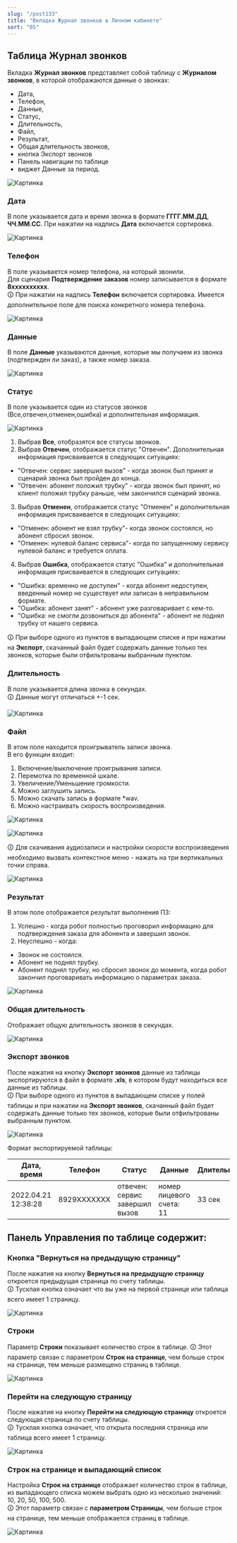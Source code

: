 ```yaml
---
slug: "/post133"
title: "Вкладка Журнал звонков в Личном кабинете"
sort: "05"
---
```


## Таблица Журнал звонков  

Вкладка **Журнал звонков** представляет собой таблицу с **Журналом звонков**, в которой отображаются данные о звонках: 
- Дата, 
- Телефон,
- Данные, 
- Статус, 
- Длительность,
- Файл, 
- Результат, 
- Общая длительность звонков, 
- кнопка Экспорт звонков
- Панель навигации по таблице
- виджет Данные за период.

![Картинка](./images_shop/call_log_main.png "Вкладка Журнал звонков")

### Дата

В поле указывается дата и время звонка в формате **ГГГГ.ММ.ДД**, **ЧЧ.ММ.СС**. При нажатии на надпись **Дата** включается сортировка.

![Картинка](./images_shop/call_log_field_date.png "Поле Дата")

### Телефон

В поле указывается номер телефона, на который звонили.  
Для сценария **Подтверждение заказов** номер записывается в формате **8xxxxxxxxxx**.  
🛈 При нажатии на надпись **Телефон** включается сортировка. Имеется дополнительное поле для поиска конкретного номера телефона.

![Картинка](./images_shop/call_log_field_number.png "Поле Телефон")

### Данные

В поле **Данные** указываются данные, которые мы получаем из звонка (подтвержден ли заказ), а также номер заказа.

![Картинка](./images_shop/call_log_field_data.png "Поле Данные")

### Статус

В поле указывается один из статусов звонков (Все,отвечен,отменен,ошибка) и дополнительная информация.

![Картинка](./images_shop/call_log_field_status.png "Поле Статус")

1. Выбрав **Все**, отобразятся все статусы звонков.  
2. Выбрав **Отвечен**, отображается статус "Отвечен". Дополнительная информация присваивается в следующих ситуациях:
* "Отвечен: сервис завершил вызов" - когда звонок был принят и сценарий звонка был пройден до конца.  
* "Отвечен: абонент положил трубку" - когда звонок был принят, но клиент положил трубку раньше, чем закончился сценарий звонка.
3. Выбрав **Отменен**, отображается статус "Отменен" и дополнительная информация присваивается в следующих ситуациях:
* "Отменен: абонент не взял трубку"- когда звонок состоялся,  но абонент сбросил звонок.  
* "Отменен: нулевой баланс сервиса"- когда по запущенному сервису нулевой баланс и требуется оплата.
4. Выбрав **Ошибка**, отображается статус "Ошибка" и дополнительная информация присваивается в следующих ситуациях:
* "Ошибка: временно не доступен" - когда абонент недоступен, введенный номер не существует или записан в неправильном формате.  
* "Ошибка: абонент занят" - абонент уже разговаривает с кем-то.  
* "Ошибка: не смогли дозвониться до абонента" - абонент не поднял трубку от нашего сервиса.

🛈 При выборе одного из пунктов в выпадающем списке и при нажатии на **Экспорт**, скачанный файл будет содержать данные только тех звонков, которые были отфильтрованы выбранным пунктом.

### Длительность

В поле указывается длина звонка в секундах.  
🛈 Данные могут отличаться +-1 сек.

![Картинка](./images_shop/call_log_field_duration.png "Поле Длительность")

### Файл

В этом поле находится проигрыватель записи звонка.  
В его функции входит:  
1. Включение/выключение проигрывания записи.  
2. Перемотка по временной шкале.  
3. Увеличение/Уменьшение громкости.  
4. Можно заглушить запись.  
5. Можно скачать запись в формате *wav.  
6. Можно настраивать скорость воспроизведения.  

![Картинка](./images_shop/call_log_field_record.png "Поле Файл")

![Картинка](./images_shop/call_log_field_file.png "Прослушивание")

🛈 Для скачивания аудиозаписи и настройки скорости воспроизведения необходимо вызвать контекстное меню - нажать на три вертикальных точки справа.

![Картинка](./images_shop/call_log_field_file_speed.png "Кнопка Скачать")

### Результат

В этом поле отображается результат выполнения ПЗ:
1. Успешно - когда робот полностью проговорил информацию для подтверждения заказа для абонента и завершил звонок.
2. Неуспешно - когда:

* Звонок не состоялся.
* Абонент не поднял трубку.
* Абонент поднял трубку, но сбросил звонок до момента, когда робот закончил проговаривать информацию о параметрах заказа.

![Картинка](./images_shop/call_log_field_result.png "Поле Результат")


### Общая длительность

Отображает общую длительность звонков в секундах.

![Картинка](./images_shop/call_log_total_duration.png "Общая длительность")

### Экспорт звонков

После нажатия на кнопку **Экспорт звонков** данные из таблицы экспортируются в файл в формате **.xls**, в котором будут находиться все данные из таблицы.  
🛈 При выборе одного из пунктов в выпадающем списке у полей таблицы и при нажатии на **Экспорт звонков**, скачанный файл будет содержать данные только тех звонков, которые были отфильтрованы выбранным пунктом. 

![Картинка](./images_shop/call_log_butt_export.png "Кнопка Экспорт звонков")

Формат экспортируемой таблицы:

| Дата, время            | Телефон     | Статус    | Данные           | Длительность  | Результат
| ---------------------- | ----------- | -------------------- | --------- | ------           | ------------- |
| 2022.04.21 12:38:28   | 8929ХХХХХХХ | отвечен: сервис завершил вызов |     номер лицевого счета: 11    | 33 сек        | Успешно

## Панель Управления по таблице содержит:

### Кнопка "Вернуться на предыдущую страницу"

После нажатия на кнопку **Вернуться на предыдущую страницу**  откроется предыдущая страница по счету таблицы.  
🛈 Тусклая кнопка означает что вы уже на первой странице или таблица всего имеет 1 страницу.

![Картинка](./images_shop/call_log_butt_previous_page.png " Кнопка Вернуться на предыдущую страниц")

### Строки

Параметр **Строки** показывает количество строк в таблице. 
🛈 Этот параметр связан с параметром **Строк на странице**, чем больше строк на странице, тем меньше размещено страниц в таблице.

![Картинка](./images_shop/call_log_img.png "Параметр Стр. 43 из 432 страниц")

### Перейти на следующую страницу

После нажатия на кнопку **Перейти на следующую страницу** откроется следующая страница по счету таблицы.  
🛈 Тусклая кнопка означает, что открыта последняя страница или таблица всего имеет 1 страницу.

![Картинка](./images_shop/call_log_butt_next_page.png "Кнопка Перейти на следующую страницу")


### Строк на странице и выпадающий список

Настройка **Строк на странице** отображает количество строк в таблице, из выпадающего списка можем выбрать одно из несколько значений: 10, 20, 50, 100, 500.  
🛈 Этот параметр связан с **параметром Страницы**, чем больше строк на странице, тем меньше отображается страниц в таблице.

![Картинка](./images_shop/call_log_selector_rows_page.png "Настройка Строк на странице")
